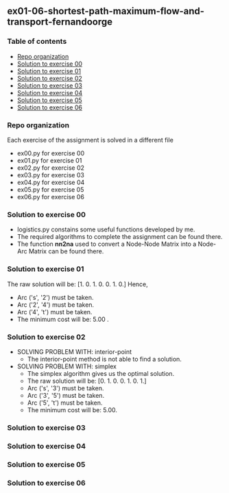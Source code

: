 ## ex01-06-shortest-path-maximum-flow-and-transport-fernandoorge

### Table of contents
* [Repo organization](#repo-organization)
* [Solution to exercise 00](#solution-to-exercise-00)
* [Solution to exercise 01](#solution-to-exercise-01)
* [Solution to exercise 02](#solution-to-exercise-02)
* [Solution to exercise 03](#solution-to-exercise-03)
* [Solution to exercise 04](#solution-to-exercise-04)
* [Solution to exercise 05](#solution-to-exercise-05)
* [Solution to exercise 06](#solution-to-exercise-06)

### Repo organization

Each exercise of the assignment is solved in a different file
* ex00.py for exercise 00
* ex01.py for exercise 01
* ex02.py for exercise 02
* ex03.py for exercise 03 
* ex04.py for exercise 04 
* ex05.py for exercise 05
* ex06.py for exercise 06

### Solution to exercise 00
* logistics.py constains some useful functions developed by me. 
* The required algorithms to complete the assignment can be found there.
* The function **nn2na** used to convert a Node-Node Matrix into a Node-Arc Matrix can be found there.

### Solution to exercise 01

The raw solution will be: [1. 0. 1. 0. 0. 1. 0.]
Hence, 
* Arc ('s', '2') must be taken.
* Arc ('2', '4') must be taken.
* Arc ('4', 't') must be taken.
* The minimum cost will be: 5.00 .

### Solution to exercise 02

* SOLVING PROBLEM WITH: interior-point
  * The interior-point method is not able to find a solution.
* SOLVING PROBLEM WITH: simplex
  * The simplex algorithm gives us the optimal solution.
  * The raw solution will be: [0. 1. 0. 0. 1. 0. 1.]
  * Arc ('s', '3') must be taken.
  * Arc ('3', '5') must be taken.
  * Arc ('5', 't') must be taken.
  * The minimum cost will be: 5.00. 

### Solution to exercise 03

### Solution to exercise 04

### Solution to exercise 05

### Solution to exercise 06
